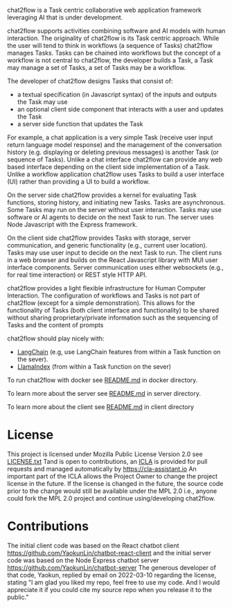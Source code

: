 chat2flow is a Task centric collaborative web application framework leveraging AI that is under development.

chat2flow supports activities combining software and AI models with human interaction. The originality of chat2flow is its Task centric approach. While the user will tend to think in workflows (a sequence of Tasks) chat2flow manages Tasks. Tasks can be chained into workflows but the concept of a workflow is not central to chat2flow, the developer builds a Task, a Task may manage a set of Tasks, a set of Tasks may be a workflow. 

The developer of chat2flow designs Tasks that consist of:
* a textual specification (in Javascript syntax) of the inputs and outputs the Task may use
* an optional client side component that interacts with a user and updates the Task
* a server side function that updates the Task

For example, a chat application is a very simple Task (receive user input return language model response) and the management of the conversation history (e.g. displaying or deleting previous messages) is another Task (or sequence of Tasks). Unlike a chat interface chat2flow can provide any web based interface depending on the client side implementation of a Task. Unlike a workflow application chat2flow uses Tasks to build a user interface (UI) rather than providing a UI to build a workflow.

On the server side chat2flow provides a kernel for evaluating Task functions, storing history, and initiating new Tasks. Tasks are asynchronous. Some Tasks may run on the server without user interaction. Tasks may use software or AI agents to decide on the next Task to run. The server uses Node Javascript with the Express framework.  

On the client side chat2flow provides Tasks with storage, server communication, and generic functionality (e.g., current user location). Tasks may use user input to decide on the next Task to run. The client runs in a web browser and builds on the React Javascript library with MUI user interface components. Server communication uses either websockets (e.g., for real time interaction) or REST style HTTP API.

chat2flow provides a light flexible infrastructure for Human Computer Interaction. The configuration of workflows and Tasks is not part of chat2flow (except for a simple demonstration). This allows for the functionality of Tasks (both client interface and functionality) to be shared without sharing proprietary/private information such as the sequencing of Tasks and the content of prompts

chat2flow should play nicely with:
* [LangChain](https://langchain.com/) (e.g, use LangChain features from within a Task function on the sever).
* [LlamaIndex](https://pypi.org/project/gpt-index/) (from within a Task function on the sever)

To run chat2flow with docker see [README.md](docker/README.md) in docker directory.

To learn more about the server see [README.md](server/README.md) in server directory.

To learn more about the client see [README.md](client/README.md) in client directory

# License
This project is licensed under Mozilla Public License Version 2.0 see [LICENSE.txt](LICENSE.txt) Tand is open to contributions, an [ICLA](ICLA.txt) is provided for pull requests and managed automatically by https://cla-assistant.io An important part of the ICLA allows the Project Owner to change the project license in the future. If the license is changed in the future, the source code prior to the change would still be available under the MPL 2.0 i.e., anyone could fork the MPL 2.0 project and continue using/developing chat2flow.

# Contributions
The initial client code was based on the React chatbot client https://github.com/YaokunLin/chatbot-react-client and the initial server code was based on the Node Express chatbot server https://github.com/YaokunLin/chatbot-server The generous developer of that code, Yaokun, replied by email on 2022-03-10 regarding the license, stating "I am glad you liked my repo, feel free to use my code. And I would appreciate it if you could cite my source repo when you release it to the public."
